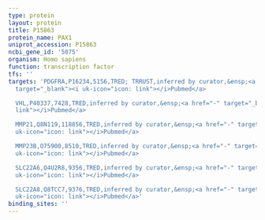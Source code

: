 ```yaml
---
type: protein
layout: protein
title: P15863
protein_name: PAX1
uniprot_accession: P15863
ncbi_gene_id: '5075'
organism: Homo sapiens
function: transcription factor
tfs: ''
targets: 'PDGFRA,P16234,5156,TRED; TRRUST,inferred by curator,&ensp;<a href="https://www.ncbi.nlm.nih.gov/pubmed/?term=9826722%5Buid%5D"
  target="_blank"><i uk-icon="icon: link"></i>Pubmed</a>

  VHL,P40337,7428,TRED,inferred by curator,&ensp;<a href="-" target="_blank"><i uk-icon="icon:
  link"></i>Pubmed</a>

  MMP21,Q8N119,118856,TRED,inferred by curator,&ensp;<a href="-" target="_blank"><i
  uk-icon="icon: link"></i>Pubmed</a>

  MMP23B,O75900,8510,TRED,inferred by curator,&ensp;<a href="-" target="_blank"><i
  uk-icon="icon: link"></i>Pubmed</a>

  SLC22A6,Q4U2R8,9356,TRED,inferred by curator,&ensp;<a href="-" target="_blank"><i
  uk-icon="icon: link"></i>Pubmed</a>

  SLC22A8,Q8TCC7,9376,TRED,inferred by curator,&ensp;<a href="-" target="_blank"><i
  uk-icon="icon: link"></i>Pubmed</a>'
binding_sites: ''
---
```

